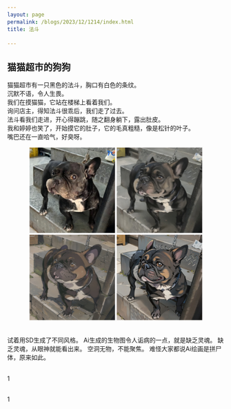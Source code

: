 ```yaml
---
layout: page
permalink: /blogs/2023/12/1214/index.html
title: 法斗 

---
```


## 猫猫超市的狗狗
猫猫超市有一只黑色的法斗，胸口有白色的条纹。<br>
沉默不语，令人生畏。<br>
我们在摸猫猫，它站在楼梯上看着我们。<br>
询问店主，得知法斗很乖后，我们走了过去。<br>
法斗看我们走进，开心得蹦跳，随之翻身躺下，露出肚皮。<br>
我和婷婷也笑了，开始摸它的肚子，它的毛真粗糙，像是松针的叶子。<br>
嘴巴还在一直哈气，好臭呀。<br>
<p align="center">
<img src= "/blogs/2023/12/法斗2.jpg" width="80%">
</p><br>
试着用SD生成了不同风格。  
Ai生成的生物图令人诟病的一点，就是缺乏灵魂。  
缺乏灵魂，从眼神就能看出来。  
空洞无物，不能聚焦。  
难怪大家都说Ai绘画是拼尸体，原来如此。  



<br>

<br>1

<br>1
